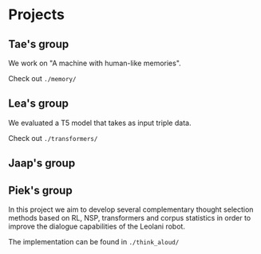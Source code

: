 # Projects

## Tae's group

We work on "A machine with human-like memories".

Check out `./memory/`

## Lea's group

We evaluated a T5 model that takes as input triple data. 

Check out `./transformers/`

## Jaap's group

## Piek's group

In this project we aim to develop several complementary thought selection methods based on RL, NSP, transformers and corpus statistics in order to improve the dialogue capabilities of the Leolani robot.

The implementation can be found in `./think_aloud/`

